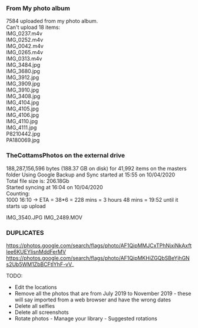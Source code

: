 ### From My photo album  
7584 uploaded from my photo album.  
Can't upload 18 items:  
IMG_0237.m4v  
IMG_0252.m4v  
IMG_0042.m4v  
IMG_0265.m4v  
IMG_0313.m4v  
IMG_3484.jpg  
IMG_3680.jpg  
IMG_3912.jpg  
IMG_3909.jpg  
IMG_3910.jpg  
IMG_3408.jpg  
IMG_4104.jpg  
IMG_4105.jpg  
IMG_4106.jpg  
IMG_4110.jpg  
IMG_4111.jpg  
P8210442.jpg  
PA180069.jpg  

### TheCottamsPhotos on the external drive
188,287,156,596 bytes (188.37 GB on disk) for 41,992 items on the masters folder
Using Google Backup and Sync started at 15:55 on 10/04/2020  
Total file size is: 206.18Gb  
Started syncing at 16:04 on 10/04/2020  
  Counting:  
  1000  16:10  ->   ETA = 38*6  = 228 mins =  3 hours 48 mins   =   19:52 until it starts up upload  

  IMG_3540.JPG
IMG_2489.MOV

### DUPLICATES
https://photos.google.com/search/flags/photo/AF1QipMMJCxTPhNjxiNkAxftlee6KUEYlisnMddFerMV
https://photos.google.com/search/flags/photo/AF1QipMKHiZGQbSBeYjhGNs2Ub5WM1ZbBCFtlYhF-vV_

TODO:
- Edit the locations
- Remove all the photos that are from July 2019 to November 2019 - these will say imported from a web browser and have the wrong dates
- Delete all selfies
- Delete all screenshots
- Rotate photos - Manage your library - Suggested rotations
